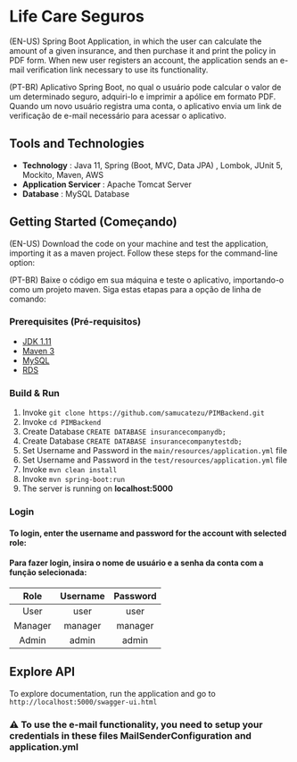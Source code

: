 # Life Care Seguros
(EN-US)
Spring Boot Application, in which the user can calculate the amount of a given insurance, and then purchase it and print the policy in PDF form. When new user registers an account, the application sends an e-mail verification link necessary to use its functionality.

(PT-BR)
Aplicativo Spring Boot, no qual o usuário pode calcular o valor de um determinado seguro, adquiri-lo e imprimir a apólice em formato PDF. Quando um novo usuário registra uma conta, o aplicativo envia um link de verificação de e-mail necessário para acessar o aplicativo.
## Tools and Technologies

* **Technology** : Java 11, Spring (Boot, MVC, Data JPA) , Lombok, JUnit 5, Mockito, Maven, AWS
* **Application Servicer** : Apache Tomcat Server
* **Database** : MySQL Database

## Getting Started (Começando)
(EN-US)
Download the code on your machine and test the application, importing it as a maven project. Follow these steps for the command-line option:

(PT-BR)
Baixe o código em sua máquina e teste o aplicativo, importando-o como um projeto maven. Siga estas etapas para a opção de linha de comando:

### Prerequisites (Pré-requisitos)

- [JDK 1.11](https://www.oracle.com/java/technologies/javase/jdk11-archive-downloads.html)
- [Maven 3](https://maven.apache.org/download.cgi)
- [MySQL](https://dev.mysql.com/downloads/installer/)
- [RDS](https://aws.amazon.com/pt/rds/)

### Build & Run

1. Invoke `git clone https://github.com/samucatezu/PIMBackend.git`
2. Invoke `cd PIMBackend`
3. Create Database ```CREATE DATABASE insurancecompanydb;```
4. Create Database ```CREATE DATABASE insurancecompanytestdb;```
5. Set Username and Password in the ```main/resources/application.yml``` file
6. Set Username and Password in the ```test/resources/application.yml``` file
7. Invoke `mvn clean install`
8. Invoke `mvn spring-boot:run`
9. The server is running on **localhost:5000**

### Login

#### To login, enter the username and password for the account with selected role:
#### Para fazer login, insira o nome de usuário e a senha da conta com a função selecionada:
|   Role  	| Username 	| Password 	|
|:-------:	|:--------:	|:--------:	|
|   User  	|   user   	|   user   	|
| Manager 	|  manager 	|  manager 	|
|  Admin  	|   admin  	|   admin  	|

## Explore API

To explore documentation, run the application and go to `http://localhost:5000/swagger-ui.html`

### :warning: To use the e-mail functionality, you need to setup your credentials in these files MailSenderConfiguration and application.yml
